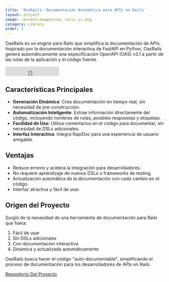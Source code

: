 ```yaml
---
title: 'OasRails: Documentación Automática para APIs en Rails'
layout: project
image: /assets/images/oas_rails_ui.png
category: Library
order: 1
---
```

OasRails es un engine para Rails que simplifica la documentación de APIs. Inspirado por la documentación interactiva de FastAPI en Python, OasRails genera automáticamente una especificación OpenAPI (OAS) v3.1 a partir de las rutas de la aplicación y el código fuente.

<iframe src="https://ghbtns.com/github-btn.html?user=a-chacon&repo=oas_rails&type=star&count=false&size=large" frameborder="0" scrolling="0" width="170" height="30" title="GitHub"></iframe>

## Características Principales

- **Generación Dinámica**: Crea documentación en tiempo real, sin necesidad de pre-construcción.
- **Automatización Inteligente**: Extrae información directamente del código, incluyendo nombres de rutas, posibles respuestas y etiquetas.
- **Facilidad de Uso**: Utiliza comentarios en el código para documentar, sin necesidad de DSLs adicionales.
- **Interfaz Interactiva**: Integra RapiDoc para una experiencia de usuario amigable.

## Ventajas

- Reduce errores y acelera la integración para desarrolladores.
- No requiere aprendizaje de nuevos DSLs o frameworks de testing.
- Actualización automática de la documentación con cada cambio en el código.
- Interfaz atractiva y fácil de usar.

## Origen del Proyecto

Surgió de la necesidad de una herramienta de documentación para Rails que fuera:

1. Fácil de usar
2. Sin DSLs adicionales
3. Con documentación interactiva
4. Dinámica y actualizada automáticamente

OasRails busca hacer el código "auto-documentable", simplificando el proceso de documentación para los desarrolladores de APIs en Rails.

[Repositorio Del Proyecto](https://github.com/a-chacon/oas_rails)

